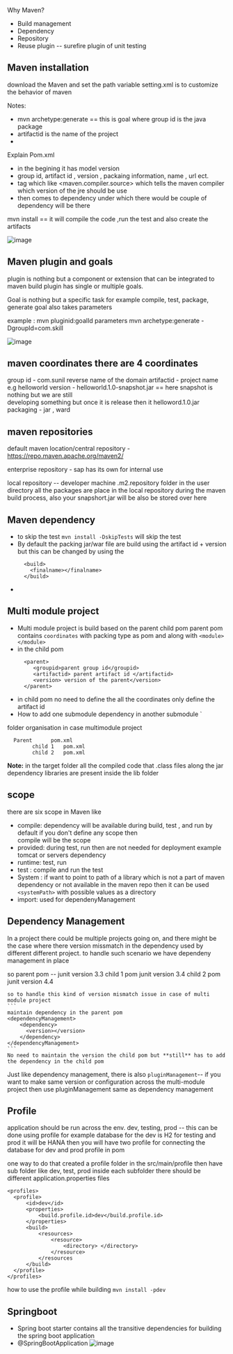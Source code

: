 Why Maven?
- Build management
- Dependency
- Repository
- Reuse plugin -- surefire plugin of unit testing


Maven installation
---------------------
download the Maven and set the path variable 
setting.xml is to customize the behavior of maven

Notes:
  - mvn archetype:generate == this is goal where group id is the java package
  - artifactid is the name of the project
  - 
Explain Pom.xml
  - in the begining it has model version
  - group id, artifact id , version , packaing information, name , url ect.
  - <properties> tag which like <maven.compiler.source> which tells the maven compiler which version of the jre should be use
  - then comes to dependency under which there would be couple of dependency will be there

mvn install == it will compile the code ,run the test and also create the artifacts

![image](https://github.com/sunilcet488/My-Learning/assets/18717063/e15d7765-482c-4d54-b2f5-271b4d034dc3)

Maven plugin and goals
-------------------------
plugin is nothing but a component or extension that can be integrated to maven build
plugin has single or multiple goals.

Goal is nothing but a specific task for example compile, test, package, generate 
goal also takes parameters

example : mvn pluginid:goalId parameters
          mvn archetype:generate -DgroupId=com.skill


![image](https://github.com/sunilcet488/My-Learning/assets/18717063/91f75191-6d13-42bd-b2d2-8586d661ae0c)

maven coordinates there are 4 coordinates
---------------------------
group id - com.sunil reverse name of the domain
artifactid - project name e.g helloworld
version - helloworld.1.0-snapshot.jar == here snapshot is nothing but we are still   
          developing something but once it is release then it helloword.1.0.jar
packaging - jar , ward 


maven repositories
------
default maven location/central repository - https://repo.maven.apache.org/maven2/

enterprise repository - sap has its own for internal use

local repository -- developer machine .m2.repository folder in the user directory
                    all the packages are place in the local repository during the maven build process, also your snapshort.jar will be also be stored over here

Maven dependency
---
  - to skip the test `mvn install -DskipTests` will skip the test
  - By default the packing jar/war file are build using the artifact id + version but this can be changed by using the
    ```
      <build>
        <finalname></finalname>
      </build>
    ```
  -  

Multi module project
---  
  - Multi module project is build based on the parent child pom
    parent pom contains
    `coordinates` with packing type as pom and along with
    `<module></module>`
  -  in the child pom
     ```
       <parent>
          <groupid>parent group id</groupid>
          <artifactid> parent artifact id </artifactid>
          <version> version of the parent</version>
       </parent>
      ```
  - in child pom no need to define the all the coordinates only define the artifact id
  - How to add one submodule dependency in another submodule
    `<dependency></dependency>

  folder organisation in case multimodule project
  ```
    Parent      pom.xml
          child 1   pom.xml
          child 2   pom.xml
  ```
     
**Note:** in the target folder all the compiled code that .class files along the jar dependency libraries are present inside the lib folder

scope
---
there are six scope in Maven like
  - compile: dependency will be available during build, test , and run by default if you don't define any scope then   
    compile will be the scope
  - provided: during test, run then are not needed for deployment example tomcat or servers dependency
  - runtime: test, run
  - test : compile and run the test
  - System : if want to point to path of a library which is not a part of maven dependency or not available in the maven repo then it can be used `<systemPath>` with possible values as a directory
  - import: used for dependenyManagement

     
Dependency Management
---
In a project there could be multiple projects going on, and there might be the case where there version missmatch in the dependency used by different different project. to handle such scenario we have dependeny management in place

so parent pom -- junit version 3.3
    child 1 pom  junit version 3.4 
    child 2 pom  junit version 4.4 

    so to handle this kind of version mismatch issue in case of multi module project
    ```
    maintain dependency in the parent pom
    <dependencyManagement>
        <dependency>
          <version></version>
        </dependency>
    </dependencyManagement>
    ```
    No need to maintain the version the child pom but **still** has to add the dependency in the child pom
    
Just like dependency management, there is also `pluginManagement`-- if you want to make same version or configuration across the multi-module project then use pluginManagement same as dependency management


Profile
---
application should be run across the env. dev, testing, prod -- this can be done using profile
for example database for the dev is H2 for testing and prod it will be HANA 
then you will have two profile for connecting the database for dev and prod profile in pom 

one way to do that created a profile folder in the src/main/profile then have sub folder like dev, test, prod 
inside each subfolder there should be different application.properties files

```
<profiles>
  <profile>
      <id>dev</id>
      <properties>
          <build.profile.id>dev</build.profile.id>
      </properties>
      <build>
          <resources>
              <resource>
                  <directory> </directory>
              </resource>
          </resources
      </build>    
  </profile>
</profiles>
```

how to use the profile while building `mvn install -pdev`


Springboot
---
  - Spring boot starter contains all the transitive dependencies for building the spring boot application
  - @SpringBootApplication
![image](https://github.com/sunilcet488/My-Learning/assets/18717063/05b9518b-c17a-4ad5-b2a0-3f07817a6820)

    





          

